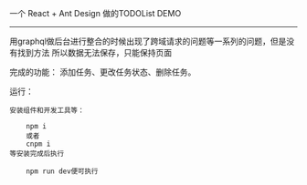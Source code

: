 一个  React + Ant Design  做的TODOList DEMO

-------------------------------------------------------------------------------------------

用graphql做后台进行整合的时候出现了跨域请求的问题等一系列的问题，但是没有找到方法
所以数据无法保存，只能保持页面

完成的功能：
    添加任务、更改任务状态、删除任务。

运行：

    安装组件和开发工具等：

        npm i
        或者
        cnpm i
    等安装完成后执行

        npm run dev便可执行
